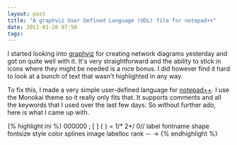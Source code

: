 ```yaml
---
layout: post
title: "A graphviz User Defined Language (UDL) file for notepad++"
date: 2011-01-28 07:58
tags: 
---
```


I started looking into [graphviz](http://www.graphviz.org) for creating network
diagrams yesterday and got on quite well with it. It's very straightforward and
the ability to stick in icons where they might be needed is a nice bonus. I did
however find it hard to look at a bunch of text that wasn't highlighted in any
way.

<!--more-->

To fix this, I made a very simple user-defined language for
[notepad++](http://notepad-plus-plus.org/). I use the Monokai theme so it really
only fits that. It supports comments and all the keywords that I used over the
last few days. So without further ado, here is what I came up with.

{% highlight ini %}
<NotepadPlus>
    <UserLang name="graphviz" ext="">
        <Settings>
            <Global caseIgnored="no" />
            <TreatAsSymbol comment="no" commentLine="no" />
            <Prefix words1="no" words2="no" words3="no" words4="no" />
        </Settings>
        <KeywordLists>
            <Keywords name="Delimiters">000000</Keywords>
            <Keywords name="Folder+"></Keywords>
            <Keywords name="Folder-"></Keywords>
            <Keywords name="Operators">; [ ] { } =</Keywords>
            <Keywords name="Comment">1/* 2*/ 0//</Keywords>
            <Keywords name="Words1">label fontname shape fontsize style color splines image labelloc rank</Keywords>
            <Keywords name="Words2">-- -></Keywords>
            <Keywords name="Words3"></Keywords>
            <Keywords name="Words4"></Keywords>
        </KeywordLists>
        <Styles>
            <WordsStyle name="DEFAULT" styleID="11" fgColor="F3C989" bgColor="272822" fontName="" fontStyle="0" />
            <WordsStyle name="FOLDEROPEN" styleID="12" fgColor="000000" bgColor="FFFFFF" fontName="" fontStyle="0" />
            <WordsStyle name="FOLDERCLOSE" styleID="13" fgColor="000000" bgColor="FFFFFF" fontName="" fontStyle="0" />
            <WordsStyle name="KEYWORD1" styleID="5" fgColor="FFFF80" bgColor="272822" fontName="" fontStyle="0" />
            <WordsStyle name="KEYWORD2" styleID="6" fgColor="00FFFF" bgColor="272822" fontName="" fontStyle="0" />
            <WordsStyle name="KEYWORD3" styleID="7" fgColor="000000" bgColor="FFFFFF" fontName="" fontStyle="0" />
            <WordsStyle name="KEYWORD4" styleID="8" fgColor="000000" bgColor="FFFFFF" fontName="" fontStyle="0" />
            <WordsStyle name="COMMENT" styleID="1" fgColor="75715E" bgColor="272822" fontName="" fontStyle="0" />
            <WordsStyle name="COMMENT LINE" styleID="2" fgColor="75715E" bgColor="272822" fontName="" fontStyle="0" />
            <WordsStyle name="NUMBER" styleID="4" fgColor="0080FF" bgColor="272822" fontName="" fontStyle="0" />
            <WordsStyle name="OPERATOR" styleID="10" fgColor="00FF40" bgColor="272822" fontName="" fontStyle="0" />
            <WordsStyle name="DELIMINER1" styleID="14" fgColor="000000" bgColor="FFFFFF" fontName="" fontStyle="0" />
            <WordsStyle name="DELIMINER2" styleID="15" fgColor="000000" bgColor="FFFFFF" fontName="" fontStyle="0" />
            <WordsStyle name="DELIMINER3" styleID="16" fgColor="000000" bgColor="FFFFFF" fontName="" fontStyle="0" />
        </Styles>
    </UserLang>
</NotepadPlus>
{% endhighlight %}
